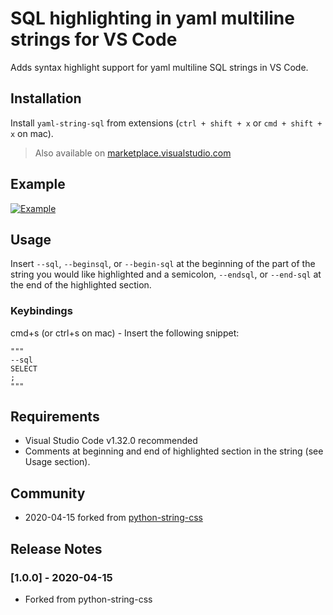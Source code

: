 # SQL highlighting in yaml multiline strings for VS Code 

Adds syntax highlight support for yaml multiline SQL strings in VS Code.

## Installation

Install `yaml-string-sql` from extensions (`ctrl + shift + x` or `cmd + shift + x` on mac).
> Also available on [marketplace.visualstudio.com](https://marketplace.visualstudio.com/items?itemName=huisben.yaml-string-sql)

## Example

[![Example](docs/demo.png)](docs/demo.py)

## Usage

Insert `--sql`, `--beginsql`, or `--begin-sql` at the beginning of the part of the string you would like highlighted and a semicolon, `--endsql`, or `--end-sql` at the end of the highlighted section.

### Keybindings

cmd+s (or ctrl+s on mac) - Insert the following snippet:
```
"""
--sql
SELECT
;
"""
```

## Requirements

- Visual Studio Code v1.32.0 recommended
- Comments at beginning and end of highlighted section in the string (see Usage section).

## Community
- 2020-04-15 forked from [python-string-css](https://github.com/ptweir/python-string-sql)

## Release Notes

### [1.0.0] - 2020-04-15
- Forked from python-string-css

